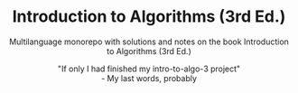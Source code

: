 <div align="center">
	
# Introduction to Algorithms (3rd Ed.)

Multilanguage monorepo with solutions and notes on the book Introduction to Algorithms (3rd Ed.)

"If only I had finished my intro-to-algo-3 project"
<br>	- My last words, probably
	
</div>
